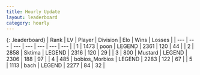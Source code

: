 ```yaml
---
title: Hourly Update
layout: leaderboard
category: hourly
---
```


{: .leaderboard}
| Rank | LV | Player | Division | Elo | Wins | Losses |
| --- | --- | --- | --- | --- | --- | --- |
| <span data-change="0">1</span> | 1473 | <span title="ID: 540690">poon</span> | LEGEND | <span data-change="0">2361</span> | <span data-change="0">120</span> | <span data-change="0">44</span> |
| <span data-change="0">2</span> | 2858 | <span title="ID: 353063">Sktima</span> | LEGEND | <span data-change="5">2316</span> | <span data-change="1">120</span> | <span data-change="0">29</span> |
| <span data-change="0">3</span> | 800 | <span title="ID: 611082">Mustard</span> | LEGEND | <span data-change="0">2306</span> | <span data-change="0">188</span> | <span data-change="0">97</span> |
| <span data-change="0">4</span> | 485 | <span title="ID: 753507">bobios_Morbios</span> | LEGEND | <span data-change="0">2283</span> | <span data-change="0">122</span> | <span data-change="0">67</span> |
| <span data-change="0">5</span> | 1113 | <span title="ID: 281795">bach</span> | LEGEND | <span data-change="0">2277</span> | <span data-change="0">84</span> | <span data-change="0">32</span> |